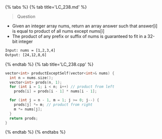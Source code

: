 {% tabs %}
{% tab title='LC_238.md' %}

> Question

* Given an integer array nums, return an array answer such that answer[i] is equal to product of all nums except nums[i]
* The product of any prefix or suffix of nums is guaranteed to fit in a 32-bit integer

```txt
Input: nums = [1,2,3,4]
Output: [24,12,8,6]
```

{% endtab %}
{% tab title='LC_238.cpp' %}

```cpp
vector<int> productExceptSelf(vector<int>& nums) {
  int n = nums.size();
  vector<int> prods(n, 1);
  for (int i = 1; i < n; i++) // product from left
    prods[i] = prods[i - 1] * nums[i - 1];

  for (int j = n - 1, m = 1; j >= 0; j--) {
    prods[j] *= m; // product from right
    m *= nums[j];
  }
  return prods;
}
```

{% endtab %}
{% endtabs %}
